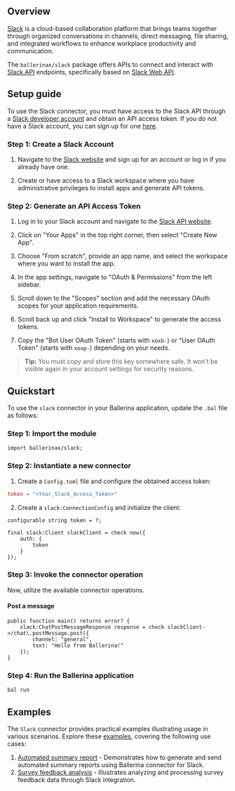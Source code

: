 ## Overview

[Slack](https://slack.com/) is a cloud-based collaboration platform that brings teams together through organized conversations in channels, direct messaging, file sharing, and integrated workflows to enhance workplace productivity and communication.

The `ballerinax/slack` package offers APIs to connect and interact with [Slack API](https://api.slack.com/) endpoints, specifically based on [Slack Web API](https://api.slack.com/web).
## Setup guide

To use the Slack connector, you must have access to the Slack API through a [Slack developer account](https://api.slack.com/) and obtain an API access token. If you do not have a Slack account, you can sign up for one [here](https://slack.com/get-started).

### Step 1: Create a Slack Account

1. Navigate to the [Slack website](https://slack.com/) and sign up for an account or log in if you already have one.

2. Create or have access to a Slack workspace where you have administrative privileges to install apps and generate API tokens.

### Step 2: Generate an API Access Token

1. Log in to your Slack account and navigate to the [Slack API website](https://api.slack.com/).

2. Click on "Your Apps" in the top right corner, then select "Create New App".

3. Choose "From scratch", provide an app name, and select the workspace where you want to install the app.

4. In the app settings, navigate to "OAuth & Permissions" from the left sidebar.

5. Scroll down to the "Scopes" section and add the necessary OAuth scopes for your application requirements.

6. Scroll back up and click "Install to Workspace" to generate the access tokens.

7. Copy the "Bot User OAuth Token" (starts with `xoxb-`) or "User OAuth Token" (starts with `xoxp-`) depending on your needs.

> **Tip:** You must copy and store this key somewhere safe. It won't be visible again in your account settings for security reasons.
## Quickstart

To use the `slack` connector in your Ballerina application, update the `.bal` file as follows:

### Step 1: Import the module

```ballerina
import ballerinax/slack;
```

### Step 2: Instantiate a new connector

1. Create a `Config.toml` file and configure the obtained access token:

```toml
token = "<Your_Slack_Access_Token>"
```

2. Create a `slack:ConnectionConfig` and initialize the client:

```ballerina
configurable string token = ?;

final slack:Client slackClient = check new({
    auth: {
        token
    }
});
```

### Step 3: Invoke the connector operation

Now, utilize the available connector operations.

#### Post a message

```ballerina
public function main() returns error? {
    slack:ChatPostMessageResponse response = check slackClient->/chat\.postMessage.post({
        channel: "general", 
        text: "Hello from Ballerina!"
    });
}
```

### Step 4: Run the Ballerina application

```bash
bal run
```
## Examples

The `Slack` connector provides practical examples illustrating usage in various scenarios. Explore these [examples](https://github.com/ballerina-platform/module-ballerinax-slack/tree/main/examples), covering the following use cases:

1. [Automated summary report](https://github.com/ballerina-platform/module-ballerinax-slack/tree/main/examples/automated-summary-report) - Demonstrates how to generate and send automated summary reports using Ballerina connector for Slack.
2. [Survey feedback analysis](https://github.com/ballerina-platform/module-ballerinax-slack/tree/main/examples/survey-feedback-analysis) - Illustrates analyzing and processing survey feedback data through Slack integration.